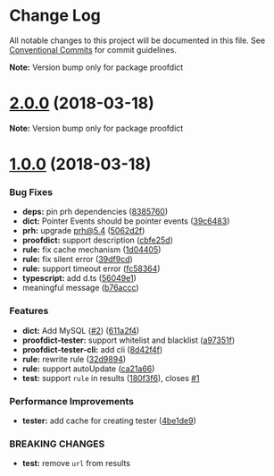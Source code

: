 # Change Log

All notable changes to this project will be documented in this file.
See [Conventional Commits](https://conventionalcommits.org) for commit guidelines.

**Note:** Version bump only for package proofdict

<a name="2.0.0"></a>
# [2.0.0](https://github.com/proofdict/proofdict/compare/v1.0.0...v2.0.0) (2018-03-18)




**Note:** Version bump only for package proofdict

<a name="1.0.0"></a>
# [1.0.0](https://github.com/proofdict/proofdict/compare/1.2.1...1.0.0) (2018-03-18)


### Bug Fixes

* **deps:** pin prh dependencies ([8385760](https://github.com/proofdict/proofdict/commit/8385760))
* **dict:** Pointer Events should be pointer events ([39c6483](https://github.com/proofdict/proofdict/commit/39c6483))
* **prh:** upgrade prh@5.4 ([5062d2f](https://github.com/proofdict/proofdict/commit/5062d2f))
* **proofdict:** support description ([cbfe25d](https://github.com/proofdict/proofdict/commit/cbfe25d))
* **rule:** fix cache mechanism ([1d04405](https://github.com/proofdict/proofdict/commit/1d04405))
* **rule:** fix silent error ([39df9cd](https://github.com/proofdict/proofdict/commit/39df9cd))
* **rule:** support timeout error ([fc58364](https://github.com/proofdict/proofdict/commit/fc58364))
* **typescript:** add d.ts ([56049e1](https://github.com/proofdict/proofdict/commit/56049e1))
* meaningful message ([b76accc](https://github.com/proofdict/proofdict/commit/b76accc))


### Features

* **dict:** Add MySQL ([#2](https://github.com/proofdict/proofdict/issues/2)) ([611a2f4](https://github.com/proofdict/proofdict/commit/611a2f4))
* **proofdict-tester:** support whitelist and blacklist ([a97351f](https://github.com/proofdict/proofdict/commit/a97351f))
* **proofdict-tester-cli:** add cli ([8d42f4f](https://github.com/proofdict/proofdict/commit/8d42f4f))
* **rule:** rewrite rule ([32d9894](https://github.com/proofdict/proofdict/commit/32d9894))
* **rule:** support autoUpdate ([ca21a66](https://github.com/proofdict/proofdict/commit/ca21a66))
* **test:** support `rule` in results ([180f3f6](https://github.com/proofdict/proofdict/commit/180f3f6)), closes [#1](https://github.com/proofdict/proofdict/issues/1)


### Performance Improvements

* **tester:** add cache for creating tester ([4be1de9](https://github.com/proofdict/proofdict/commit/4be1de9))


### BREAKING CHANGES

* **test:** remove `url` from results
